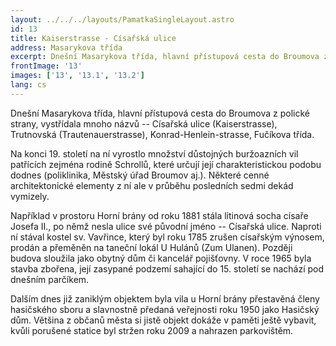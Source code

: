 ```yaml
---
layout: ../../../layouts/PamatkaSingleLayout.astro
id: 13
title: Kaiserstrasse - Císařská ulice
address: Masarykova třída
excerpt: Dnešní Masarykova třída, hlavní přístupová cesta do Broumova z polické strany, vystřídala mnoho názvů -- Císařská ulice (Kaiserstrasse), Trutnovská (Trautenauerstrasse), Konrad-Henlein-strasse, Fučíkova třída.
frontImage: '13'
images: ['13', '13.1', '13.2']
lang: cs
---
```

Dnešní Masarykova třída, hlavní přístupová cesta do Broumova z polické strany, vystřídala mnoho názvů -- Císařská ulice (Kaiserstrasse), Trutnovská (Trautenauerstrasse), Konrad-Henlein-strasse, Fučíkova třída.

Na konci 19. století na ní vyrostlo množství důstojných buržoazních vil patřících zejména rodině Schrollů, které určují její charakteristickou podobu dodnes (poliklinika, Městský úřad Broumov aj.). Některé cenné architektonické elementy z ní ale v průběhu posledních sedmi dekád vymizely.

Například v prostoru Horní brány od roku 1881 stála litinová socha císaře Josefa II., po němž nesla ulice své původní jméno -- Císařská ulice. Naproti ní stával kostel sv. Vavřince, který byl roku 1785 zrušen císařským výnosem, prodán a přeměněn na taneční lokál U Hulánů (Zum Ulanen). Později budova sloužila jako obytný dům či kancelář pojišťovny. V roce 1965 byla stavba zbořena, její zasypané podzemí sahající do 15. století se nachází pod dnešním parčíkem.

Dalším dnes již zaniklým objektem byla vila u Horní brány přestavěná členy hasičského sboru a slavnostně předaná veřejnosti roku 1950 jako Hasičský dům. Většina z občanů města si jistě objekt dokáže v paměti ještě vybavit, kvůli porušené statice byl stržen roku 2009 a nahrazen parkovištěm.


